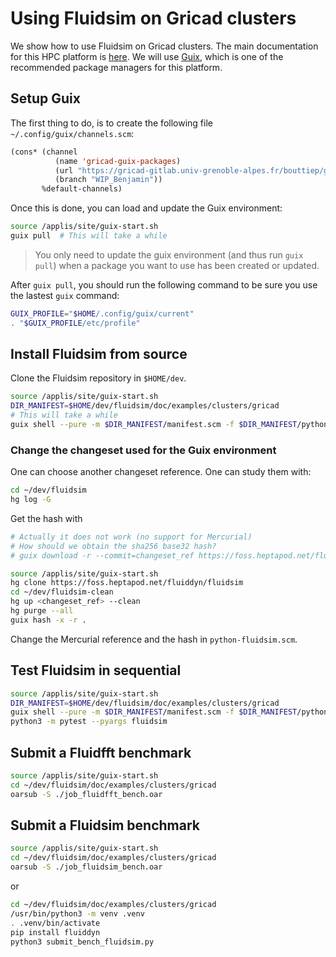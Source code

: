 # Using Fluidsim on Gricad clusters

We show how to use Fluidsim on Gricad clusters. The main documentation for this
HPC platform is [here](https://gricad-doc.univ-grenoble-alpes.fr/hpc/). We
will use [Guix](https://gricad-doc.univ-grenoble-alpes.fr/hpc/softenv/guix/),
which is one of the recommended package managers for this platform.

## Setup Guix

The first thing to do, is to create the following file
`~/.config/guix/channels.scm`:

```lisp
(cons* (channel
          (name 'gricad-guix-packages)
          (url "https://gricad-gitlab.univ-grenoble-alpes.fr/bouttiep/gricad_guix_packages.git")
          (branch "WIP_Benjamin"))
       %default-channels)
```

Once this is done, you can load and update the Guix environment:

```sh
source /applis/site/guix-start.sh
guix pull  # This will take a while
```

> You only need to update the guix environment (and thus run `guix pull`) when
a package you want to use has been created or updated.

After `guix pull`, you should run the following command to be sure you use the
lastest `guix` command:

```sh
GUIX_PROFILE="$HOME/.config/guix/current"
. "$GUIX_PROFILE/etc/profile"
```

## Install Fluidsim from source

Clone the Fluidsim repository in `$HOME/dev`.

```sh
source /applis/site/guix-start.sh
DIR_MANIFEST=$HOME/dev/fluidsim/doc/examples/clusters/gricad
# This will take a while
guix shell --pure -m $DIR_MANIFEST/manifest.scm -f $DIR_MANIFEST/python-fluidsim.scm
```

### Change the changeset used for the Guix environment

One can choose another changeset reference. One can study them with:

```sh
cd ~/dev/fluidsim
hg log -G
```

Get the hash with

```sh
# Actually it does not work (no support for Mercurial)
# How should we obtain the sha256 base32 hash?
# guix download -r --commit=changeset_ref https://foss.heptapod.net/fluiddyn/fluidsim
```

```sh
source /applis/site/guix-start.sh
hg clone https://foss.heptapod.net/fluiddyn/fluidsim
cd ~/dev/fluidsim-clean
hg up <changeset_ref> --clean
hg purge --all
guix hash -x -r .
```

Change the Mercurial reference and the hash in `python-fluidsim.scm`.

## Test Fluidsim in sequential

```sh
source /applis/site/guix-start.sh
DIR_MANIFEST=$HOME/dev/fluidsim/doc/examples/clusters/gricad
guix shell --pure -m $DIR_MANIFEST/manifest.scm -f $DIR_MANIFEST/python-fluidsim.scm
python3 -m pytest --pyargs fluidsim
```

## Submit a Fluidfft benchmark

```sh
source /applis/site/guix-start.sh
cd ~/dev/fluidsim/doc/examples/clusters/gricad
oarsub -S ./job_fluidfft_bench.oar
```

## Submit a Fluidsim benchmark

```sh
source /applis/site/guix-start.sh
cd ~/dev/fluidsim/doc/examples/clusters/gricad
oarsub -S ./job_fluidsim_bench.oar
```

or

```sh
cd ~/dev/fluidsim/doc/examples/clusters/gricad
/usr/bin/python3 -m venv .venv
. .venv/bin/activate
pip install fluiddyn
python3 submit_bench_fluidsim.py
```
